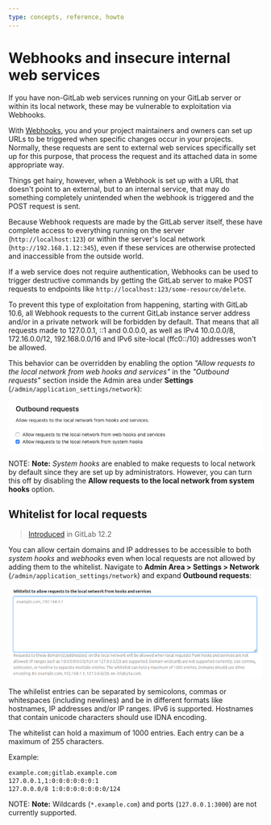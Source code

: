 ```yaml
---
type: concepts, reference, howto
---
```


# Webhooks and insecure internal web services

If you have non-GitLab web services running on your GitLab server or within its
local network, these may be vulnerable to exploitation via Webhooks.

With [Webhooks](../user/project/integrations/webhooks.md), you and your project
maintainers and owners can set up URLs to be triggered when specific changes
occur in your projects. Normally, these requests are sent to external web services
specifically set up for this purpose, that process the request and its attached
data in some appropriate way.

Things get hairy, however, when a Webhook is set up with a URL that doesn't
point to an external, but to an internal service, that may do something
completely unintended when the webhook is triggered and the POST request is
sent.

Because Webhook requests are made by the GitLab server itself, these have
complete access to everything running on the server (`http://localhost:123`) or
within the server's local network (`http://192.168.1.12:345`), even if these
services are otherwise protected and inaccessible from the outside world.

If a web service does not require authentication, Webhooks can be used to
trigger destructive commands by getting the GitLab server to make POST requests
to endpoints like `http://localhost:123/some-resource/delete`.

To prevent this type of exploitation from happening, starting with GitLab 10.6,
all Webhook requests to the current GitLab instance server address and/or in a
private network will be forbidden by default. That means that all requests made
to 127.0.0.1, ::1 and 0.0.0.0, as well as IPv4 10.0.0.0/8, 172.16.0.0/12,
192.168.0.0/16 and IPv6 site-local (ffc0::/10) addresses won't be allowed.

This behavior can be overridden by enabling the option *"Allow requests to the
local network from web hooks and services"* in the *"Outbound requests"* section
inside the Admin area under **Settings**
(`/admin/application_settings/network`):

![Outbound requests admin settings](img/outbound_requests_section_v12_2.png)

NOTE: **Note:**
*System hooks* are enabled to make requests to local network by default since they are
set up by administrators. However, you can turn this off by disabling the
**Allow requests to the local network from system hooks** option.

## Whitelist for local requests

> [Introduced](https://gitlab.com/gitlab-org/gitlab-ce/issues/44496) in GitLab 12.2

You can allow certain domains and IP addresses to be accessible to both *system hooks*
and *webhooks* even when local requests are not allowed by adding them to the
whitelist. Navigate to **Admin Area > Settings > Network** (`/admin/application_settings/network`)
and expand **Outbound requests**:

![Outbound local requests whitelist](img/whitelist.png)

The whilelist entries can be separated by semicolons, commas or whitespaces
(including newlines) and be in different formats like hostnames, IP addresses and/or
IP ranges. IPv6 is supported. Hostnames that contain unicode characters should
use IDNA encoding.

The whitelist can hold a maximum of 1000 entries. Each entry can be a maximum of
255 characters.

Example:

```text
example.com;gitlab.example.com
127.0.0.1,1:0:0:0:0:0:0:1
127.0.0.0/8 1:0:0:0:0:0:0:0/124
```

NOTE: **Note:**
Wildcards (`*.example.com`) and ports (`127.0.0.1:3000`) are not currently supported.

<!-- ## Troubleshooting

Include any troubleshooting steps that you can foresee. If you know beforehand what issues
one might have when setting this up, or when something is changed, or on upgrading, it's
important to describe those, too. Think of things that may go wrong and include them here.
This is important to minimize requests for support, and to avoid doc comments with
questions that you know someone might ask.

Each scenario can be a third-level heading, e.g. `### Getting error message X`.
If you have none to add when creating a doc, leave this section in place
but commented out to help encourage others to add to it in the future. -->

